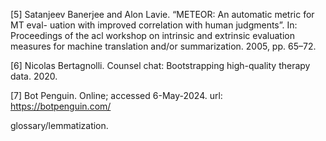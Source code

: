 [5] Satanjeev Banerjee and Alon Lavie. “METEOR: An automatic metric for MT eval-
uation with improved correlation with human judgments”. In: Proceedings of the acl
workshop on intrinsic and extrinsic evaluation measures for machine translation
and/or summarization. 2005, pp. 65–72.

[6] Nicolas Bertagnolli. Counsel chat: Bootstrapping high-quality therapy data. 2020.

[7] Bot Penguin. Online; accessed 6-May-2024. url: https://botpenguin.com/

glossary/lemmatization.